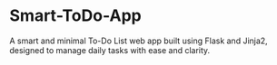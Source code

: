 # Smart-ToDo-App
A smart and minimal To-Do List web app built using Flask and Jinja2, designed to manage daily tasks with ease and clarity.
